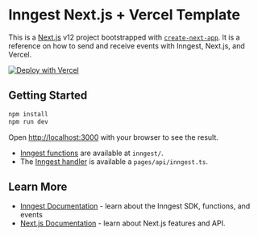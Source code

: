 # Inngest Next.js + Vercel Template
This is a [Next.js](https://nextjs.org/) v12 project bootstrapped with [`create-next-app`](https://github.com/vercel/next.js/tree/canary/packages/create-next-app). It is a reference on how to send and receive events with Inngest, Next.js, and Vercel.

[![Deploy with Vercel](https://vercel.com/button)](https://vercel.com/new/clone?repository-url=https%3A%2F%2Fgithub.com%2Finngest%2Fsdk-example-nextjs-vercel&env=INNGEST_EVENT_KEY&envDescription=An%20event%20key%20needed%20to%20send%20events%20to%20Inngest%20from%20your%20app.&envLink=https%3A%2F%2Fwww.inngest.com%2Fdocs%2Fcreating-an-event-key&project-name=my-awesome-inngest-project&repo-name=my-awesome-inngest-project&redirect-url=https%3A%2F%2Fapp.inngest.com%2Fintegrations%2Fvercel&developer-id=oac_H9biZULoTuJYFO32xkUydDmT&integration-ids=oac_H9biZULoTuJYFO32xkUydDmT)

## Getting Started

```bash
npm install
npm run dev
```

Open [http://localhost:3000](http://localhost:3000) with your browser to see the result.

- [Inngest functions](https://www.inngest.com/docs/functions) are available at `inngest/`.
- The [Inngest handler](https://www.inngest.com/docs/frameworks/nextjs) is available a `pages/api/inngest.ts`.

## Learn More

- [Inngest Documentation](https://www.inngest.com/docs) - learn about the Inngest SDK, functions, and events
- [Next.js Documentation](https://nextjs.org/docs) - learn about Next.js features and API.

